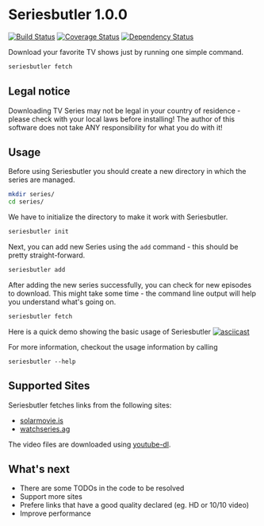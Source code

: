 # Seriesbutler 1.0.0
[![Build Status](https://travis-ci.org/raphiz/seriesbutler.svg)](https://travis-ci.org/raphiz/seriesbutler)
[![Coverage Status](https://coveralls.io/repos/raphiz/seriesbutler/badge.svg?branch=master&service=github)](https://coveralls.io/github/raphiz/seriesbutler?branch=master)
[![Dependency Status](https://www.versioneye.com/user/projects/55f17d5ad4d2040019000060/badge.svg?style=flat)](https://www.versioneye.com/user/projects/55f17d5ad4d2040019000060)

Download your favorite TV shows just by running one simple command.

```bash
seriesbutler fetch
```

## Legal notice
Downloading TV Series may not be legal in your country of residence - please check with your local laws before installing!
The author of this software does not take ANY responsibility for what you do with it!

## Usage
Before using Seriesbutler you should create a new directory in which the series are managed.

```bash
mkdir series/
cd series/
```

We have to initialize the directory to make it work with Seriesbutler.

```bash
seriesbutler init
```

Next, you can add new Series using the `add` command - this should be pretty straight-forward.

```bash
seriesbutler add
```

After adding the new series successfully, you can check for new episodes to download. This might take some time - the command line output will help you understand what's going on.

```bash
seriesbutler fetch
```

Here is a quick demo showing the basic usage of Seriesbutler
[![asciicast](https://asciinema.org/a/e6661ede9noc0fjdjxi5qotxk.png)](https://asciinema.org/a/e6661ede9noc0fjdjxi5qotxk)

For more information, checkout the usage information by calling

```
seriesbutler --help
```

## Supported Sites
Seriesbutler fetches links from the following sites:

* [solarmovie.is](http://solarmovie.is)
* [watchseries.ag](http://watchseries.ag)

The video files are downloaded using [youtube-dl](https://rg3.github.io/youtube-dl/).


## What's next
* There are some TODOs in the code to be resolved
* Support more sites
* Prefere links that have a good quality declared (eg. HD or 10/10 video)
* Improve performance
